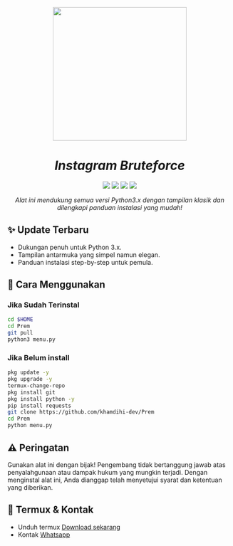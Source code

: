 <p align="center">
  <img src="https://gifdb.com/images/high/glitching-hacker-hub-biwszmcveudzaori.gif" width="300"/>
</p>

<h1 align="center">
  <b><i>Instagram Bruteforce</i></b>
</h1>

<div align="center">
  <img src="https://img.shields.io/badge/Author-KhamdihiDev-green?style=for-the-badge">
  <img src="https://img.shields.io/badge/Written%20In-Python3.x-blue?style=for-the-badge">
  <img src="https://img.shields.io/badge/Open%20Source-No-yellow?style=for-the-badge">
  <img src="https://img.shields.io/badge/Premium-Yes-red?style=for-the-badge">
</div>

<p align="center">
  <i>Alat ini mendukung semua versi Python3.x dengan tampilan klasik dan dilengkapi panduan instalasi yang mudah!</i>
</p>

## ✨ **Update Terbaru**
- Dukungan penuh untuk Python 3.x.
- Tampilan antarmuka yang simpel namun elegan.
- Panduan instalasi step-by-step untuk pemula.

## 🚀 **Cara Menggunakan**

### **Jika Sudah Terinstal**
```bash
cd $HOME
cd Prem
git pull
python3 menu.py
```
### **Jika Belum install**
```bash
pkg update -y
pkg upgrade -y
termux-change-repo
pkg install git
pkg install python -y
pip install requests
git clone https://github.com/khamdihi-dev/Prem
cd Prem
python menu.py
```
## ⚠️ Peringatan
Gunakan alat ini dengan bijak!
Pengembang tidak bertanggung jawab atas penyalahgunaan atau dampak hukum yang mungkin terjadi. Dengan menginstal alat ini, Anda dianggap telah menyetujui syarat dan ketentuan yang diberikan.

## 📱 Termux & Kontak
<ul>
  <li>Unduh termux <a href='https://f-droid.org/repo/com.termux_1020.apk'>Download sekarang</a></li>
  <li>Kontak <a href='https://wa.me/+6283853140469'>Whatsapp</a></li>
</ul>
